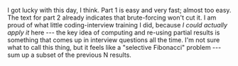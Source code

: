 I got lucky with this day, I think.
Part 1 is easy and very fast; almost too easy.
The text for part 2 already indicates that brute-forcing won't cut it. I am proud of what little coding-interview training I did, because *I could actually apply it* here --- the key idea of computing and re-using partial results is something that comes up in interview questions all the time. I'm not sure what to call this thing, but it feels like a "selective Fibonacci" problem --- sum up a subset of the previous N results.
